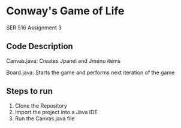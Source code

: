 # Conway's Game of Life

SER 516 Assignment 3

## Code Description
Canvas.java: Creates Jpanel and Jmenu items


Board.java: Starts the game and performs next iteration of the game


## Steps to run

1. Clone the Repository
2. Import the project into a Java IDE
3. Run the Canvas.java file
